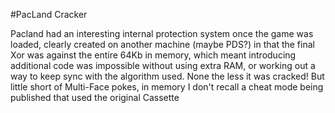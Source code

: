 #PacLand Cracker

Pacland had an interesting internal protection system once the game was loaded, clearly created on another machine (maybe PDS?) in that the final Xor was against the entire 64Kb in memory, which meant introducing additional code was impossible without using extra RAM, or working out a way to keep sync with the algorithm used.  None the less it was cracked! But little short of Multi-Face pokes, in memory I don't recall a cheat mode being published that used the original Cassette
